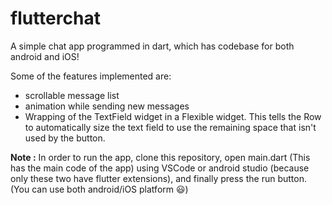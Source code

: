# flutterchat
A simple chat app programmed in dart, which has codebase for both android and iOS!

Some of the features implemented are: 
* scrollable message list
* animation while sending new messages
* Wrapping of the TextField widget in a Flexible widget. This tells the Row to automatically size the text field to use the remaining space that isn't used by the button.

**Note :** In order to run the app, clone this repository, open main.dart (This has the main code of the app) using VSCode or android studio (because only these two have flutter extensions), and finally press the run button. (You can use both android/iOS platform :smiley:)

